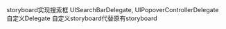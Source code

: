 storyboard实现搜索框
UISearchBarDelegate, UIPopoverControllerDelegate
自定义Delegate
自定义storyboard代替原有storyboard

